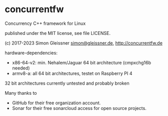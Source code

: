 # concurrentfw
Concurrency C++ framework for Linux

published under the MIT license, see file LICENSE.

(c) 2017-2023 Simon Gleissner <simon@gleissner.de>, http://concurrentfw.de

hardware-dependencies:

* x86-64-v2:  min. Nehalem/Jaguar 64 bit architecture (cmpxchg16b needed)
* armv8-a: all 64 bit architectures, testet on Raspberry PI 4

32 bit architectures currently untested and probably broken

Many thanks to

* GitHub for their free organization account.
* Sonar for their free sonarcloud access for open source projects.
